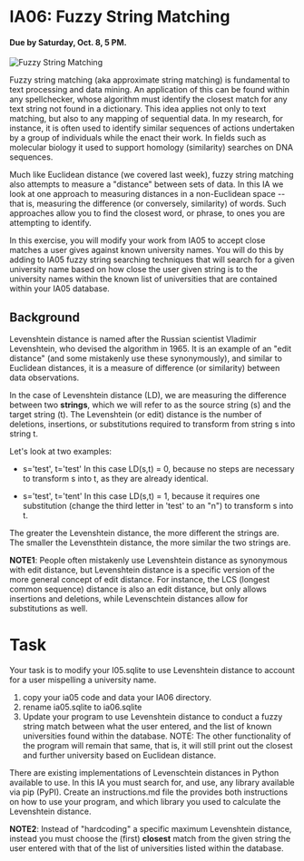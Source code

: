 # IA06: Fuzzy String Matching
#### Due by Saturday, Oct. 8, 5 PM.

![Fuzzy String Matching](images/fuzzy_str.jpg)


Fuzzy string matching (aka approximate string matching) is fundamental to text processing and data mining. An application of this can be found within any spellchecker, whose algorithm must  identify the closest match for any text string not found in a dictionary. This idea applies not only to text matching, but also to any mapping of sequential data. In my research, for instance, it is often used to identify similar sequences of actions undertaken by a group of individuals while the enact their work. In fields such as molecular biology it used to support homology (similarity) searches on DNA sequences.

Much like Euclidean distance (we covered last week), fuzzy string matching also attempts to measure a "distance" between sets of data. In this IA we look at one approach to measuring distances in a non-Euclidean space -- that is, measuring the difference (or conversely, similarity) of words. Such approaches allow you to find the closest word, or phrase, to ones you are attempting to identify.

In this exercise, you will modify your work from IA05 to accept close matches a user gives against known university names. You will do this by adding to IA05 fuzzy string searching techniques that will search for a given university name based on how close the user given string is to the university names within the known list of universities that are contained within your IA05 database.

## Background

Levenshtein distance is named after the Russian scientist Vladimir Levenshtein, who devised the algorithm in 1965. It is an example of an "edit distance" (and some mistakenly use these synonymously), and similar to Euclidean distances, it is a measure of difference (or similarity) between data observations.

In the case of Levenshtein distance (LD), we are measuring the difference between two __strings__, which we will refer to as the source string (s) and the target string (t). The Levenshtein (or edit) distance is the number of deletions, insertions, or substitutions required to transform from string s into string t.

Let's look at two examples:

* s='test', t='test'
In this case LD(s,t) = 0, because no steps are necessary to transform s into t, as they are already identical.

* s='test', t='tent'
In this case LD(s,t) = 1, because it requires one substitution (change the third letter in 'test' to an "n") to transform s into t.

The greater the Levenshtein distance, the more different the strings are. The smaller the Levensthtein distance, the more similar the two strings are.

__NOTE1__: People often mistakenly use Levenshtein distance as synonymous with edit distance, but Levenshtein distance is a specific version of the more general concept of edit distance. For instance, the LCS (longest common sequence) distance is also an edit distance, but only allows insertions and deletions, while Levenschtein distances allow for substitutions as well.

# Task

Your task is to modify your I05.sqlite to use Levenshtein distance to account for a user mispelling a university name.

1. copy your ia05 code and data your IA06 directory.
2. rename ia05.sqlite to ia06.sqlite
3. Update your program to use Levenshtein distance to conduct a fuzzy string match between what the user entered, and the list of known universities found within the database. NOTE: The other functionality of the program will remain that same, that is, it will still print out the closest and further university based on Euclidean distance.

There are existing implementations of Levenschtein distances in Python available to use. In this IA you must search for, and use, any library available via pip (PyPI). Create an instructions.md file the provides both instructions on how to use your program, and which library you used to calculate the Levenshtein distance.

__NOTE2__: Instead of "hardcoding" a specific maximum Levenshtein distance, instead you must choose the (first) __closest__ match from the given string the user entered with that of the list of universities listed within the database.  
